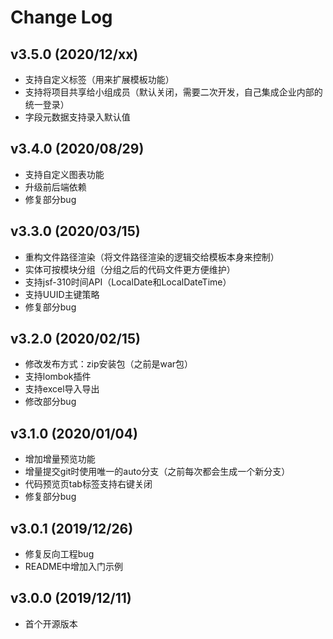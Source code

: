 # Change Log

## v3.5.0 (2020/12/xx)

- 支持自定义标签（用来扩展模板功能）
- 支持将项目共享给小组成员（默认关闭，需要二次开发，自己集成企业内部的统一登录）
- 字段元数据支持录入默认值

## v3.4.0 (2020/08/29)

- 支持自定义图表功能
- 升级前后端依赖
- 修复部分bug

## v3.3.0 (2020/03/15)

- 重构文件路径渲染（将文件路径渲染的逻辑交给模板本身来控制）
- 实体可按模块分组（分组之后的代码文件更方便维护）
- 支持jsf-310时间API（LocalDate和LocalDateTime）
- 支持UUID主键策略
- 修复部分bug

## v3.2.0 (2020/02/15)

- 修改发布方式：zip安装包（之前是war包）
- 支持lombok插件
- 支持excel导入导出
- 修改部分bug


## v3.1.0 (2020/01/04)

- 增加增量预览功能
- 增量提交git时使用唯一的auto分支（之前每次都会生成一个新分支）
- 代码预览页tab标签支持右键关闭
- 修复部分bug


## v3.0.1 (2019/12/26)

- 修复反向工程bug
- README中增加入门示例


## v3.0.0 (2019/12/11)

- 首个开源版本

